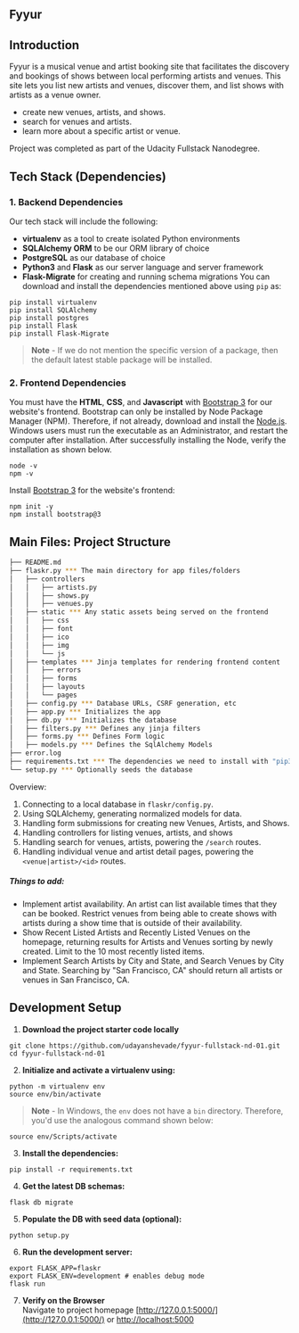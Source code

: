 ## Fyyur

## Introduction

Fyyur is a musical venue and artist booking site that facilitates the discovery and bookings of shows between local performing artists and venues. This site lets you list new artists and venues, discover them, and list shows with artists as a venue owner.

- create new venues, artists, and shows.
- search for venues and artists.
- learn more about a specific artist or venue.

Project was completed as part of the Udacity Fullstack Nanodegree.

## Tech Stack (Dependencies)

### 1. Backend Dependencies

Our tech stack will include the following:

- **virtualenv** as a tool to create isolated Python environments
- **SQLAlchemy ORM** to be our ORM library of choice
- **PostgreSQL** as our database of choice
- **Python3** and **Flask** as our server language and server framework
- **Flask-Migrate** for creating and running schema migrations
  You can download and install the dependencies mentioned above using `pip` as:

```
pip install virtualenv
pip install SQLAlchemy
pip install postgres
pip install Flask
pip install Flask-Migrate
```

> **Note** - If we do not mention the specific version of a package, then the default latest stable package will be installed.

### 2. Frontend Dependencies

You must have the **HTML**, **CSS**, and **Javascript** with [Bootstrap 3](https://getbootstrap.com/docs/3.4/customize/) for our website's frontend. Bootstrap can only be installed by Node Package Manager (NPM). Therefore, if not already, download and install the [Node.js](https://nodejs.org/en/download/). Windows users must run the executable as an Administrator, and restart the computer after installation. After successfully installing the Node, verify the installation as shown below.

```
node -v
npm -v
```

Install [Bootstrap 3](https://getbootstrap.com/docs/3.3/getting-started/) for the website's frontend:

```
npm init -y
npm install bootstrap@3
```

## Main Files: Project Structure

```sh
├── README.md
├── flaskr.py *** The main directory for app files/folders
│   ├── controllers
│   │   ├── artists.py
│   │   ├── shows.py
│   │   ├── venues.py
│   ├── static *** Any static assets being served on the frontend
│   │   ├── css
│   │   ├── font
│   │   ├── ico
│   │   ├── img
│   │   └── js
│   ├── templates *** Jinja templates for rendering frontend content
│   │   ├── errors
│   │   ├── forms
│   │   ├── layouts
│   │   └── pages
│   ├── config.py *** Database URLs, CSRF generation, etc
│   ├── app.py *** Initializes the app
│   ├── db.py *** Initializes the database
│   ├── filters.py *** Defines any jinja filters
│   ├── forms.py *** Defines Form logic
│   ├── models.py *** Defines the SqlAlchemy Models
├── error.log
├── requirements.txt *** The dependencies we need to install with "pip3 install -r requirements.txt"
└── setup.py *** Optionally seeds the database
```

Overview:

1. Connecting to a local database in `flaskr/config.py`.
2. Using SQLAlchemy, generating normalized models for data.
3. Handling form submissions for creating new Venues, Artists, and Shows.
4. Handling controllers for listing venues, artists, and shows
5. Handling search for venues, artists, powering the `/search` routes.
6. Handling individual venue and artist detail pages, powering the `<venue|artist>/<id>` routes.

##### Things to add:

- Implement artist availability. An artist can list available times that they can be booked. Restrict venues from being able to create shows with artists during a show time that is outside of their availability.
- Show Recent Listed Artists and Recently Listed Venues on the homepage, returning results for Artists and Venues sorting by newly created. Limit to the 10 most recently listed items.
- Implement Search Artists by City and State, and Search Venues by City and State. Searching by "San Francisco, CA" should return all artists or venues in San Francisco, CA.

## Development Setup

1. **Download the project starter code locally**

```
git clone https://github.com/udayanshevade/fyyur-fullstack-nd-01.git
cd fyyur-fullstack-nd-01
```

2. **Initialize and activate a virtualenv using:**

```
python -m virtualenv env
source env/bin/activate
```

> **Note** - In Windows, the `env` does not have a `bin` directory. Therefore, you'd use the analogous command shown below:

```
source env/Scripts/activate
```

3. **Install the dependencies:**

```
pip install -r requirements.txt
```

4. **Get the latest DB schemas:**

```
flask db migrate
```

5. **Populate the DB with seed data (optional):**

```
python setup.py
```

6. **Run the development server:**

```
export FLASK_APP=flaskr
export FLASK_ENV=development # enables debug mode
flask run
```

7. **Verify on the Browser**<br>
   Navigate to project homepage [http://127.0.0.1:5000/](http://127.0.0.1:5000/) or [http://localhost:5000](http://localhost:5000)

